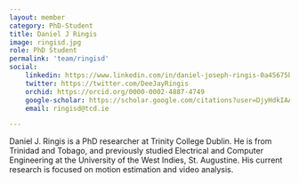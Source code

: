 ```yaml
---
layout: member
category: PhD-Student
title: Daniel J Ringis
image: ringisd.jpg
role: PhD Student
permalink: 'team/ringisd'
social:
    linkedin: https://www.linkedin.com/in/daniel-joseph-ringis-0a45675b/
    twitter: https://twitter.com/DeeJayRingis
    orchid: https://orcid.org/0000-0002-4887-4749
    google-scholar: https://scholar.google.com/citations?user=DjyHdkIAAAAJ&hl=en
    email: ringisd@tcd.ie

---
```



Daniel J. Ringis is a PhD researcher at Trinity College Dublin. He is from
Trinidad and Tobago, and previously studied Electrical and Computer Engineering
at the University of the West Indies, St. Augustine. His current research is
focused on motion estimation and video analysis.
